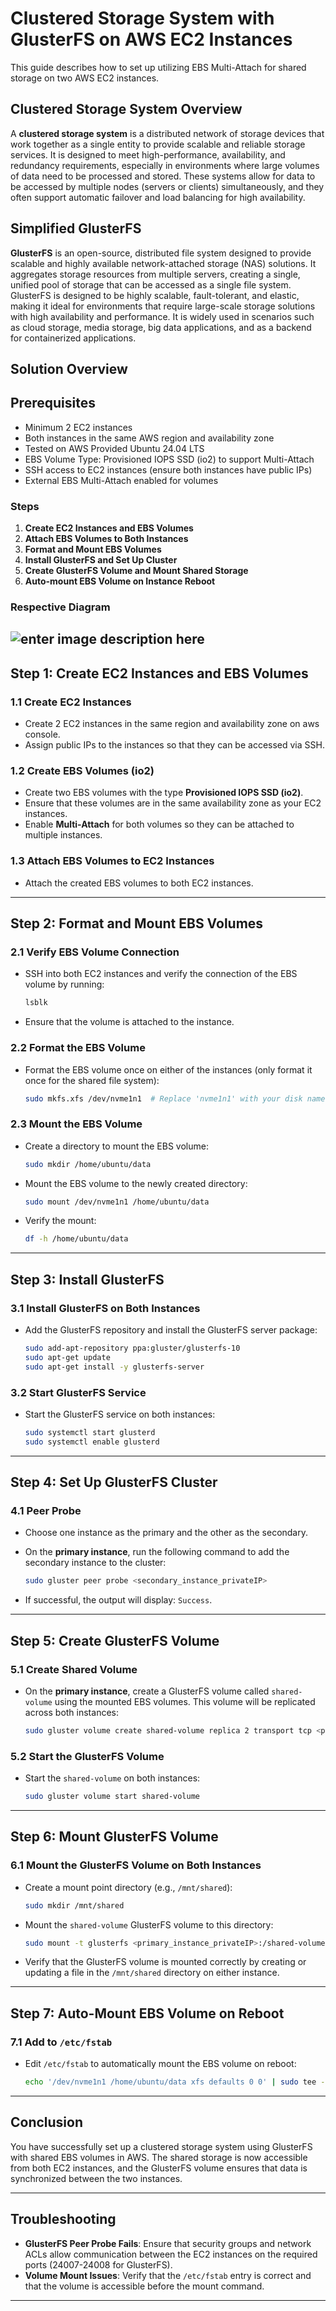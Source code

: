 
# Clustered Storage System with GlusterFS on AWS EC2 Instances

This guide describes how to set up utilizing EBS Multi-Attach for shared storage on two AWS EC2 instances.


## Clustered Storage System Overview

A **clustered storage system** is a distributed network of storage devices that work together as a single entity to provide scalable and reliable storage services. It is designed to meet high-performance, availability, and redundancy requirements, especially in environments where large volumes of data need to be processed and stored. These systems allow for data to be accessed by multiple nodes (servers or clients) simultaneously, and they often support automatic failover and load balancing for high availability.


## Simplified GlusterFS 

**GlusterFS** is an open-source, distributed file system designed to provide scalable and highly available network-attached storage (NAS) solutions. It aggregates storage resources from multiple servers, creating a single, unified pool of storage that can be accessed as a single file system. GlusterFS is designed to be highly scalable, fault-tolerant, and elastic, making it ideal for environments that require large-scale storage solutions with high availability and performance. It is widely used in scenarios such as cloud storage, media storage, big data applications, and as a backend for containerized applications.

## Solution Overview

## Prerequisites

-   Minimum 2 EC2 instances
-   Both instances in the same AWS region and availability zone
-   Tested on AWS Provided Ubuntu 24.04 LTS
-   EBS Volume Type: Provisioned IOPS SSD (io2) to support Multi-Attach
-   SSH access to EC2 instances (ensure both instances have public IPs)
-   External EBS Multi-Attach enabled for volumes
### Steps

1.  **Create EC2 Instances and EBS Volumes**
2.  **Attach EBS Volumes to Both Instances**
3.  **Format and Mount EBS Volumes**
4.  **Install GlusterFS and Set Up Cluster**
5.  **Create GlusterFS Volume and Mount Shared Storage**
6.  **Auto-mount EBS Volume on Instance Reboot**


### Respective Diagram
![enter image description here](./diadram.drawio.png)
----------

## Step 1: Create EC2 Instances and EBS Volumes

### 1.1 Create EC2 Instances

-   Create 2 EC2 instances in the same region and availability zone on aws console.
-   Assign public IPs to the instances so that they can be accessed via SSH.

### 1.2 Create EBS Volumes (io2)

-   Create two EBS volumes with the type **Provisioned IOPS SSD (io2)**.
-   Ensure that these volumes are in the same availability zone as your EC2 instances.
-   Enable **Multi-Attach** for both volumes so they can be attached to multiple instances.

### 1.3 Attach EBS Volumes to EC2 Instances

-   Attach the created EBS volumes to both EC2 instances.

----------

## Step 2: Format and Mount EBS Volumes

### 2.1 Verify EBS Volume Connection

-   SSH into both EC2 instances and verify the connection of the EBS volume by running:
    
    ```bash
    lsblk
    
    ```
    
-   Ensure that the volume is attached to the instance.
    

### 2.2 Format the EBS Volume

-   Format the EBS volume once on either of the instances (only format it once for the shared file system):
    
    ```bash
    sudo mkfs.xfs /dev/nvme1n1  # Replace 'nvme1n1' with your disk name
    
    ```
    

### 2.3 Mount the EBS Volume

-   Create a directory to mount the EBS volume:
    
    ```bash
    sudo mkdir /home/ubuntu/data
    
    ```
    
-   Mount the EBS volume to the newly created directory:
    
    ```bash
    sudo mount /dev/nvme1n1 /home/ubuntu/data
    
    ```
    
-   Verify the mount:
    
    ```bash
    df -h /home/ubuntu/data
    
    ```
    

----------

## Step 3: Install GlusterFS

### 3.1 Install GlusterFS on Both Instances

-   Add the GlusterFS repository and install the GlusterFS server package:
    
    ```bash
    sudo add-apt-repository ppa:gluster/glusterfs-10
    sudo apt-get update
    sudo apt-get install -y glusterfs-server
    
    ```
    

### 3.2 Start GlusterFS Service

-   Start the GlusterFS service on both instances:
    
    ```bash
    sudo systemctl start glusterd
    sudo systemctl enable glusterd
    
    ```
    

----------

## Step 4: Set Up GlusterFS Cluster

### 4.1 Peer Probe

-   Choose one instance as the primary and the other as the secondary.
    
-   On the **primary instance**, run the following command to add the secondary instance to the cluster:
    
    ```bash
    sudo gluster peer probe <secondary_instance_privateIP>
    
    ```
    
-   If successful, the output will display: `Success`.
    

----------

## Step 5: Create GlusterFS Volume

### 5.1 Create Shared Volume

-   On the **primary instance**, create a GlusterFS volume called `shared-volume` using the mounted EBS volumes. This volume will be replicated across both instances:
    
    ```bash
    sudo gluster volume create shared-volume replica 2 transport tcp <primary_instance_privateIP>:/home/ubuntu/data <secondary_instance_privateIP>:/home/ubuntu/data force
    
    ```
    

### 5.2 Start the GlusterFS Volume

-   Start the `shared-volume` on both instances:
    
    ```bash
    sudo gluster volume start shared-volume
    
    ```
    

----------

## Step 6: Mount GlusterFS Volume

### 6.1 Mount the GlusterFS Volume on Both Instances

-   Create a mount point directory (e.g., `/mnt/shared`):
    
    ```bash
    sudo mkdir /mnt/shared
    
    ```
    
-   Mount the `shared-volume` GlusterFS volume to this directory:
    
    ```bash
    sudo mount -t glusterfs <primary_instance_privateIP>:/shared-volume /mnt/shared
    
    ```
    
-   Verify that the GlusterFS volume is mounted correctly by creating or updating a file in the `/mnt/shared` directory on either instance.
    

----------

## Step 7: Auto-Mount EBS Volume on Reboot

### 7.1 Add to `/etc/fstab`

-   Edit `/etc/fstab` to automatically mount the EBS volume on reboot:
    
    ```bash
    echo '/dev/nvme1n1 /home/ubuntu/data xfs defaults 0 0' | sudo tee -a /etc/fstab
    
    ```
    

----------

## Conclusion

You have successfully set up a clustered storage system using GlusterFS with shared EBS volumes in AWS. The shared storage is now accessible from both EC2 instances, and the GlusterFS volume ensures that data is synchronized between the two instances.

----------

## Troubleshooting

-   **GlusterFS Peer Probe Fails**: Ensure that security groups and network ACLs allow communication between the EC2 instances on the required ports (24007-24008 for GlusterFS).
-   **Volume Mount Issues**: Verify that the `/etc/fstab` entry is correct and that the volume is accessible before the mount command.

----------
